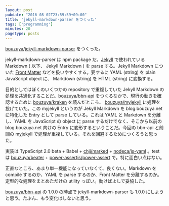 ```yaml
---
layout: post
pubdate: "2016-08-02T23:59:59+09:00"
title: 'jekyll-markdown-parser をつくった'
tags: ['programming']
minutes: 20
pagetype: posts
---
```

[bouzuya/jekyll-markdown-parser][] をつくった。

jekyll-markdown-parser は npm package だ。[Jekyll](https://jekyllrb.com/) で使われている Markdown ( 以下、 Jekyll Markdown ) を parse する。Jekyll Markdown についた [Front Matter](https://jekyllrb.com/docs/frontmatter/) などを扱いやすくする。要するに YAML (string) を plain JavaScript object に、 Markdown (string) を HTML (string) に変換する。

目的としてはぼくのいくつかの repository で重複していた Jekyll Markdown の処理を共通化することだ。[bouzuya/bbn-api][] をつくるなかで、現行の動きを確認するために [bouzuya/kraken][] を読んだところ、 [bouzuya/myjekyll][] に処理を投げていた。この myjekyll というのが Jekyll Markdown を blog.bouzuya.net に特化した Entry として parse している。これは YAML と Markdown を分離し、YAML を JavaScript の object に parse するだけでなく、そこから以前の blog.bouzuya.net 向けの Entry に変形するということだ。今回の bbn-api と前回の myjekyll で処理が重複している。それを回避するためにつくろうと思った。

実装は TypeScript 2.0 beta + Babel + [chjj/marked][] + [nodeca/js-yaml][] 。test は [bouzuya/beater][] + [power-assertjs/power-assert][] で。特に面白い点はない。

正直なところ、あまり単一機能になっていなくて、良くない。Markdown を compile するのか、YAML を parse するのか、Front Matter を分離するのか。定型的な処理をまとめただけの utility っぽい。動けばよしで妥協した。

[bouzuya/bbn-api][] の 1.0.0 の時点で jekyll-markdown-parser も 1.0.0 にしようと思う。たぶん、もう変化はしないと思う。

[bouzuya/bbn-api]: https://github.com/bouzuya/bbn-api
[bouzuya/beater]: https://github.com/bouzuya/beater
[bouzuya/jekyll-markdown-parser]: https://github.com/bouzuya/jekyll-markdown-parser
[bouzuya/kraken]: https://github.com/bouzuya/kraken
[bouzuya/myjekyll]: https://github.com/bouzuya/myjekyll
[chjj/marked]: https://github.com/chjj/marked
[nodeca/js-yaml]: https://github.com/nodeca/js-yaml
[power-assertjs/power-assert]: https://github.com/power-assertjs/power-assert
